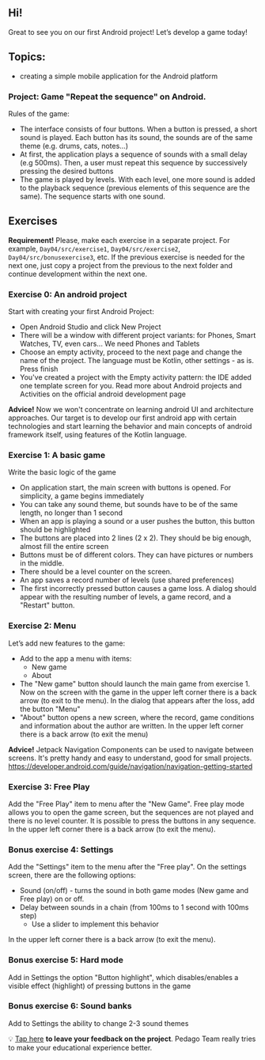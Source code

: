 ## Hi!  

Great to see you on our first Android project! Let’s develop a game today!

## Topics:
- creating a simple mobile application for the Android platform

### Project: Game "Repeat the sequence" on Android.

Rules of the game:
- The interface consists of four buttons. When a button is pressed, a short sound is played. Each button has its sound, the sounds are of the same theme (e.g. drums, cats, notes…)
- At first, the application plays a sequence of sounds with a small delay (e.g 500ms). Then, a user must repeat this sequence by successively pressing the desired buttons
- The game is played by levels. With each level, one more sound is added to the playback sequence (previous elements of this sequence are the same). The sequence starts with one sound.

## Exercises

**Requirement!** Please, make each exercise in a separate project. For example, `Day04/src/exercise1`, `Day04/src/exercise2`, `Day04/src/bonusexercise3`, etc. If the previous exercise is needed for the next one, just copy a project from the previous to the next folder and continue development within the next one.

### Exercise 0: An android project
Start with creating your first Android Project:
- Open Android Studio and click New Project
- There will be a window with different project variants: for Phones, Smart Watches, TV, even cars... We need Phones and Tablets
- Choose an empty activity, proceed to the next page and change the name of the project. The language must be Kotlin, other settings - as is. Press finish
- You've created a project with the Empty activity pattern: the IDE added one template screen for you. Read more about Android projects and Activities on the official android development page

**Advice!** Now we won't concentrate on learning android UI and architecture approaches. Our target is to develop our first android app with certain technologies and start learning the behavior and main concepts of android framework itself, using features of the Kotlin language.


### Exercise 1: A basic game
Write the basic logic of the game
- On application start, the main screen with buttons is opened. For simplicity, a game begins immediately
- You can take any sound theme, but sounds have to be of the same length, no longer than 1 second
- When an app is playing a sound or a user pushes the button, this button should be highlighted
- The buttons are placed into 2 lines (2 x 2). They should be big enough, almost fill the entire screen
- Buttons must be of different colors. They can have pictures or numbers in the middle.
- There should be a level counter on the screen.
- An app saves a record number of levels (use shared preferences)
- The first incorrectly pressed button causes a game loss. A dialog should appear with the resulting number of levels, a game record, and a "Restart" button.

### Exercise 2: Menu
Let’s add new features to the game:
- Add to the app a menu with items:
  - New game
  - About
- The "New game" button should launch the main game from exercise 1. Now on the screen with the game in the upper left corner there is a back arrow (to exit to the menu). In the dialog that appears after the loss, add the button "Menu"
- "About" button opens a new screen, where the record, game conditions and information about the author are written. In the upper left corner there is a back arrow (to exit the menu)

**Advice!** Jetpack Navigation Components can be used to navigate between screens. It's pretty handy and easy to understand, good for small projects. https://developer.android.com/guide/navigation/navigation-getting-started

### Exercise 3: Free Play
Add the "Free Play" item to menu after the "New Game". Free play mode allows you to open the game screen, but the sequences are not played and there is no level counter. It is possible to press the buttons in any sequence. In the upper left corner there is a back arrow (to exit the menu).

### Bonus exercise 4: Settings
Add the "Settings" item to the menu after the "Free play". On the settings screen, there are the following options:
  - Sound (on/off) - turns the sound in both game modes (New game and Free play) on or off.
  - Delay between sounds in a chain (from 100ms to 1 second with 100ms step)
    - Use a slider to implement this behavior  

In the upper left corner there is a back arrow (to exit the menu).

### Bonus exercise 5: Hard mode
Add in Settings the option "Button highlight", which disables/enables a visible effect (highlight) of pressing buttons in the game

### Bonus exercise 6: Sound banks
Add to Settings the ability to change 2-3 sound themes

💡 [Tap here](https://forms.gle/UcQ4X7LkWSPj6jVq8) **to leave your feedback on the project**. Pedago Team really tries to make your educational experience better.
